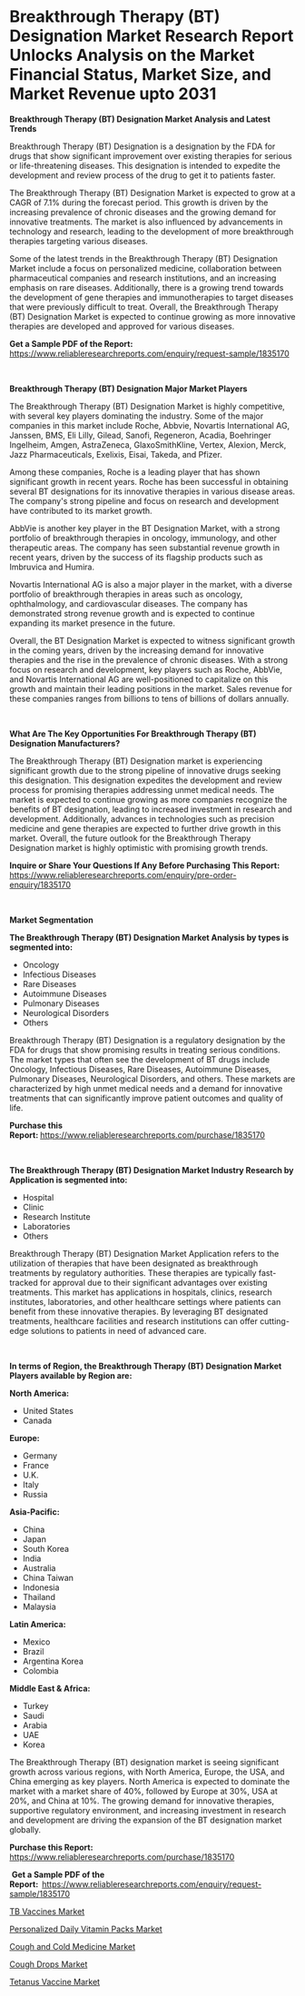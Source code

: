 <p><h1>Breakthrough Therapy (BT) Designation Market Research Report Unlocks Analysis on the Market Financial Status, Market Size, and Market Revenue upto 2031</h1></p><p><strong>Breakthrough Therapy (BT) Designation Market Analysis and Latest Trends</strong></p>
<p><p>Breakthrough Therapy (BT) Designation is a designation by the FDA for drugs that show significant improvement over existing therapies for serious or life-threatening diseases. This designation is intended to expedite the development and review process of the drug to get it to patients faster.</p><p>The Breakthrough Therapy (BT) Designation Market is expected to grow at a CAGR of 7.1% during the forecast period. This growth is driven by the increasing prevalence of chronic diseases and the growing demand for innovative treatments. The market is also influenced by advancements in technology and research, leading to the development of more breakthrough therapies targeting various diseases.</p><p>Some of the latest trends in the Breakthrough Therapy (BT) Designation Market include a focus on personalized medicine, collaboration between pharmaceutical companies and research institutions, and an increasing emphasis on rare diseases. Additionally, there is a growing trend towards the development of gene therapies and immunotherapies to target diseases that were previously difficult to treat. Overall, the Breakthrough Therapy (BT) Designation Market is expected to continue growing as more innovative therapies are developed and approved for various diseases.</p></p>
<p><strong>Get a Sample PDF of the Report:&nbsp;</strong> <a href="https://www.reliableresearchreports.com/enquiry/request-sample/1835170">https://www.reliableresearchreports.com/enquiry/request-sample/1835170</a></p>
<p>&nbsp;</p>
<p><strong>Breakthrough Therapy (BT) Designation Major Market Players</strong></p>
<p><p>The Breakthrough Therapy (BT) Designation Market is highly competitive, with several key players dominating the industry. Some of the major companies in this market include Roche, Abbvie, Novartis International AG, Janssen, BMS, Eli Lilly, Gilead, Sanofi, Regeneron, Acadia, Boehringer Ingelheim, Amgen, AstraZeneca, GlaxoSmithKline, Vertex, Alexion, Merck, Jazz Pharmaceuticals, Exelixis, Eisai, Takeda, and Pfizer.</p><p>Among these companies, Roche is a leading player that has shown significant growth in recent years. Roche has been successful in obtaining several BT designations for its innovative therapies in various disease areas. The company's strong pipeline and focus on research and development have contributed to its market growth.</p><p>AbbVie is another key player in the BT Designation Market, with a strong portfolio of breakthrough therapies in oncology, immunology, and other therapeutic areas. The company has seen substantial revenue growth in recent years, driven by the success of its flagship products such as Imbruvica and Humira.</p><p>Novartis International AG is also a major player in the market, with a diverse portfolio of breakthrough therapies in areas such as oncology, ophthalmology, and cardiovascular diseases. The company has demonstrated strong revenue growth and is expected to continue expanding its market presence in the future.</p><p>Overall, the BT Designation Market is expected to witness significant growth in the coming years, driven by the increasing demand for innovative therapies and the rise in the prevalence of chronic diseases. With a strong focus on research and development, key players such as Roche, AbbVie, and Novartis International AG are well-positioned to capitalize on this growth and maintain their leading positions in the market. Sales revenue for these companies ranges from billions to tens of billions of dollars annually.</p></p>
<p>&nbsp;</p>
<p><strong>What Are The Key Opportunities For Breakthrough Therapy (BT) Designation Manufacturers?</strong></p>
<p><p>The Breakthrough Therapy (BT) Designation market is experiencing significant growth due to the strong pipeline of innovative drugs seeking this designation. This designation expedites the development and review process for promising therapies addressing unmet medical needs. The market is expected to continue growing as more companies recognize the benefits of BT designation, leading to increased investment in research and development. Additionally, advances in technologies such as precision medicine and gene therapies are expected to further drive growth in this market. Overall, the future outlook for the Breakthrough Therapy Designation market is highly optimistic with promising growth trends.</p></p>
<p><strong>Inquire or Share Your Questions If Any Before Purchasing This Report:</strong> <a href="https://www.reliableresearchreports.com/enquiry/pre-order-enquiry/1835170">https://www.reliableresearchreports.com/enquiry/pre-order-enquiry/1835170</a></p>
<p>&nbsp;</p>
<p><strong>Market Segmentation</strong></p>
<p><strong>The Breakthrough Therapy (BT) Designation Market Analysis by types is segmented into:</strong></p>
<p><ul><li>Oncology</li><li>Infectious Diseases</li><li>Rare Diseases</li><li>Autoimmune Diseases</li><li>Pulmonary Diseases</li><li>Neurological Disorders</li><li>Others</li></ul></p>
<p><p>Breakthrough Therapy (BT) Designation is a regulatory designation by the FDA for drugs that show promising results in treating serious conditions. The market types that often see the development of BT drugs include Oncology, Infectious Diseases, Rare Diseases, Autoimmune Diseases, Pulmonary Diseases, Neurological Disorders, and others. These markets are characterized by high unmet medical needs and a demand for innovative treatments that can significantly improve patient outcomes and quality of life.</p></p>
<p><strong>Purchase this Report:&nbsp;</strong><a href="https://www.reliableresearchreports.com/purchase/1835170">https://www.reliableresearchreports.com/purchase/1835170</a></p>
<p>&nbsp;</p>
<p><strong>The Breakthrough Therapy (BT) Designation Market Industry Research by Application is segmented into:</strong></p>
<p><ul><li>Hospital</li><li>Clinic</li><li>Research Institute</li><li>Laboratories</li><li>Others</li></ul></p>
<p><p>Breakthrough Therapy (BT) Designation Market Application refers to the utilization of therapies that have been designated as breakthrough treatments by regulatory authorities. These therapies are typically fast-tracked for approval due to their significant advantages over existing treatments. This market has applications in hospitals, clinics, research institutes, laboratories, and other healthcare settings where patients can benefit from these innovative therapies. By leveraging BT designated treatments, healthcare facilities and research institutions can offer cutting-edge solutions to patients in need of advanced care.</p></p>
<p>&nbsp;</p>
<p><strong>In terms of Region, the Breakthrough Therapy (BT) Designation Market Players available by Region are:</strong></p>
<p>
    <p> <strong> North America: </strong>
        <ul>
            <li>United States</li>
            <li>Canada</li>
        </ul>
        </p> 
    <p> <strong> Europe: </strong>
        <ul>
            <li>Germany</li>
            <li>France</li>
            <li>U.K.</li>
            <li>Italy</li>
            <li>Russia</li>
        </ul>
        </p> 
    <p> <strong> Asia-Pacific: </strong>
        <ul>
            <li>China</li>
            <li>Japan</li>
            <li>South Korea</li>
            <li>India</li>
            <li>Australia</li>
            <li>China Taiwan</li>
            <li>Indonesia</li>
            <li>Thailand</li>
            <li>Malaysia</li>
        </ul>
        </p> 
    <p> <strong> Latin America: </strong>
        <ul>
            <li>Mexico</li>
            <li>Brazil</li>
            <li>Argentina Korea</li>
            <li>Colombia</li>
        </ul>
        </p> 
    <p> <strong> Middle East & Africa: </strong>
        <ul>
            <li>Turkey</li>
            <li>Saudi</li>
            <li>Arabia</li>
            <li>UAE</li>
            <li>Korea</li>
        </ul>
    </p>
    </p>
<p><p>The Breakthrough Therapy (BT) designation market is seeing significant growth across various regions, with North America, Europe, the USA, and China emerging as key players. North America is expected to dominate the market with a market share of 40%, followed by Europe at 30%, USA at 20%, and China at 10%. The growing demand for innovative therapies, supportive regulatory environment, and increasing investment in research and development are driving the expansion of the BT designation market globally.</p></p>
<p><strong>Purchase this Report: </strong><a href="https://www.reliableresearchreports.com/purchase/1835170">https://www.reliableresearchreports.com/purchase/1835170</a></p>
<p>&nbsp;<strong>Get a Sample PDF of the Report:&nbsp;&nbsp;</strong><a href="https://www.reliableresearchreports.com/enquiry/request-sample/1835170">https://www.reliableresearchreports.com/enquiry/request-sample/1835170</a></p>
<p><strong></strong></p>
<p><p><a href="https://medium.com/@amypatel1993/tb-vaccines-market-insight-market-trends-growth-forecasted-from-2024-to-2031-57c0c29d17f7">TB Vaccines Market</a></p><p><a href="https://medium.com/@dianeharris83/personalized-daily-vitamin-packs-market-comprehensive-assessment-by-type-application-and-e1e78ee37b80">Personalized Daily Vitamin Packs Market</a></p><p><a href="https://medium.com/@gracemoreno2019/cough-and-cold-medicine-market-analysis-its-cagr-market-segmentation-and-global-industry-overview-a3efa30b125d">Cough and Cold Medicine Market</a></p><p><a href="https://medium.com/@gracemoreno2019/cough-drops-market-research-report-its-history-and-forecast-2024-to-2031-0611ddedf919">Cough Drops Market</a></p><p><a href="https://medium.com/@amypatel1993/tetanus-vaccine-market-comprehensive-assessment-by-type-application-and-geography-4345ec930d48">Tetanus Vaccine Market</a></p></p>